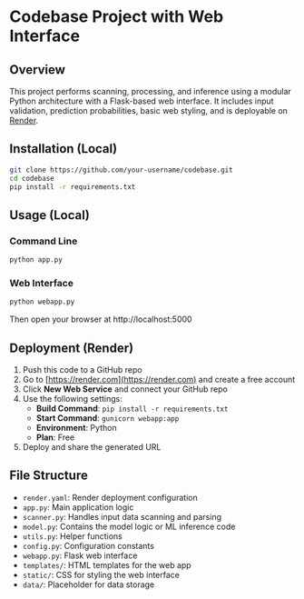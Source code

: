 # Codebase Project with Web Interface

## Overview
This project performs scanning, processing, and inference using a modular Python architecture with a Flask-based web interface. It includes input validation, prediction probabilities, basic web styling, and is deployable on [Render](https://render.com).

## Installation (Local)
```bash
git clone https://github.com/your-username/codebase.git
cd codebase
pip install -r requirements.txt
```

## Usage (Local)
### Command Line
```bash
python app.py
```

### Web Interface
```bash
python webapp.py
```
Then open your browser at http://localhost:5000

## Deployment (Render)
1. Push this code to a GitHub repo
2. Go to [https://render.com](https://render.com) and create a free account
3. Click **New Web Service** and connect your GitHub repo
4. Use the following settings:
   - **Build Command**: `pip install -r requirements.txt`
   - **Start Command**: `gunicorn webapp:app`
   - **Environment**: Python
   - **Plan**: Free
5. Deploy and share the generated URL

## File Structure
- `render.yaml`: Render deployment configuration
- `app.py`: Main application logic
- `scanner.py`: Handles input data scanning and parsing
- `model.py`: Contains the model logic or ML inference code
- `utils.py`: Helper functions
- `config.py`: Configuration constants
- `webapp.py`: Flask web interface
- `templates/`: HTML templates for the web app
- `static/`: CSS for styling the web interface
- `data/`: Placeholder for data storage
